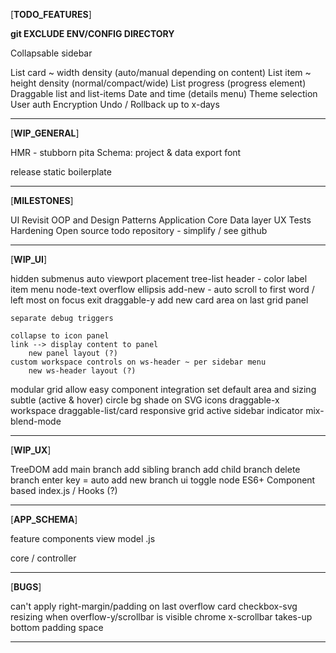 [__TODO_FEATURES__]

**git EXCLUDE ENV/CONFIG DIRECTORY**
<!-- Overflow-y cards -->
Collapsable sidebar
<!-- Collapsable sub-todo items -->
List card ~ width density (auto/manual depending on content)
List item ~ height density (normal/compact/wide)
List progress (progress element)
Draggable list and list-items
Date and time (details menu)
Theme selection
User auth
Encryption
Undo / Rollback up to x-days

---

[__WIP_GENERAL__]

<!-- design based on template -->
<!-- comment webpack structure -->
HMR - stubborn pita
Schema: project & data
export font
<!-- use node_modules path for svg = fucking tilde '~' -->
release static boilerplate


---

[__MILESTONES__]

<!-- Git init -->
<!-- Initial dependencies / package.json -->
<!-- Webpack config -->
<!-- Transpiler & Prefixer -->
<!-- Wireframe / Sketch -->
<!-- Project architecture -->
UI
Revisit OOP and Design Patterns
Application Core
Data layer
UX
Tests
Hardening
Open source todo repository - simplify / see github

---

[__WIP_UI__]

<!-- HTML template -->
<!-- SASS -->
<!-- Modern CSS -->
<!-- Grid+Flex -->
<!-- ws settings panel - slide from right -->
<!-- list cards -->
hidden submenus
    <!-- header user menu -->
    <!-- ws-header dropdown -->
    <!-- workspace settings -->
    auto viewport placement
    tree-list
        header - color label
        <!-- main menu >> sidebar now -->
        item menu
        node-text overflow ellipsis 
        add-new - auto scroll to first word / left most on focus exit
        draggable-y
add new card area on last grid panel
<!-- new todo item full-width + btn -->
<!-- layout debug function ~ debug(color) -->
    separate debug triggers
<!-- sidebar -->
    collapse to icon panel
    link --> display content to panel
        new panel layout (?)
    custom workspace controls on ws-header ~ per sidebar menu
        new ws-header layout (?)
modular grid
    allow easy component integration
    set default area and sizing
subtle (active & hover) circle bg shade on SVG icons
draggable-x workspace
draggable-list/card
responsive grid
active sidebar indicator
mix-blend-mode

---

[__WIP_UX__]

TreeDOM
    <!-- collapse/expand -->
    <!-- node text auto-width -->
    add main branch
    add sibling branch
    add child branch
    delete branch
    enter key = auto add new branch ui
    toggle node
ES6+
Component based
index.js / Hooks (?)

---

[__APP_SCHEMA__]

feature
    components
        view
        model
        .js
        
core / controller



---

[__BUGS__]

can't apply right-margin/padding on last overflow card
checkbox-svg resizing when overflow-y/scrollbar is visible
chrome x-scrollbar takes-up bottom padding space

---